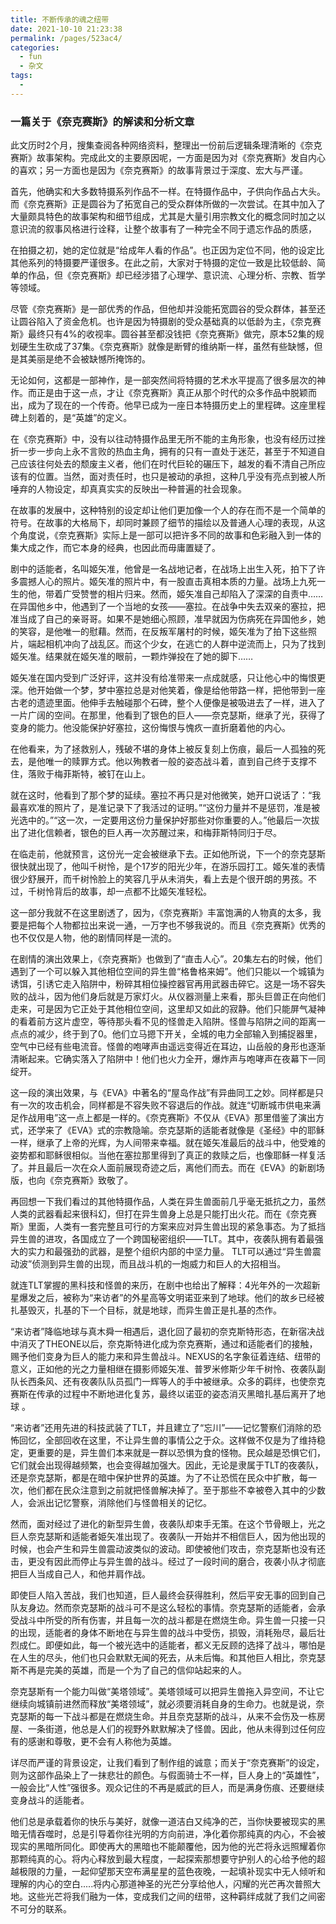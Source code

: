 ```yaml
---
title: 不断传承的魂之纽带
date: 2021-10-10 21:23:38
permalink: /pages/523ac4/
categories:
  - fun
  - 杂文
tags:
  - 
---
```




### 一篇关于《奈克赛斯》的解读和分析文章

此文历时2个月，搜集查阅各种网络资料，整理出一份前后逻辑条理清晰的《奈克赛斯》故事架构。完成此文的主要原因呢，一方面是因为对《奈克赛斯》发自内心的喜欢；另一方面也是因为《奈克赛斯》的故事背景过于深度、宏大与严谨。

 

首先，他确实和大多数特摄系列作品不一样。在特摄作品中，子供向作品占大头。而《奈克赛斯》正是圆谷为了拓宽自己的受众群体所做的一次尝试。在其中加入了大量颇具特色的故事架构和细节组成，尤其是大量引用宗教文化的概念同时加之以意识流的叙事风格进行诠释，让整个故事有了一种完全不同于遗忘作品的质感，

 

在拍摄之初，她的定位就是“给成年人看的作品”。也正因为定位不同，他的设定比其他系列的特摄要严谨很多。在此之前，大家对于特摄的定位一致是比较低龄、简单的作品，但《奈克赛斯》却已经涉猎了心理学、意识流、心理分析、宗教、哲学等领域。

 

尽管《奈克赛斯》是一部优秀的作品，但他却并没能拓宽圆谷的受众群体，甚至还让圆谷陷入了资金危机。也许是因为特摄剧的受众基础真的以低龄为主，《奈克赛斯》最终只有4%的收视率。圆谷甚至都没钱把《奈克赛斯》做完，原本52集的规划硬生生砍成了37集。《奈克赛斯》就像是断臂的维纳斯一样，虽然有些缺憾，但是其美丽是绝不会被缺憾所掩饰的。

 

无论如何，这都是一部神作，是一部突然间将特摄的艺术水平提高了很多层次的神作。而正是由于这一点，才让《奈克赛斯》真正从那个时代的众多作品中脱颖而出，成为了现在的一个传奇。他早已成为一座日本特摄历史上的里程碑。这座里程碑上刻着的，是“英雄”的定义。

 

在《奈克赛斯》中，没有以往动特摄作品里无所不能的主角形象，也没有经历过挫折一步一步向上永不言败的热血主角，拥有的只有一直处于迷茫，甚至于不知道自己应该往何处去的颓废主义者，他们在时代巨轮的碾压下，越发的看不清自己所应该有的位置。当然，面对责任时，也只是被动的承担，这种几乎没有亮点到被人所唾弃的人物设定，却真真实实的反映出一种普遍的社会现象。

 

在故事的发展中，这种特别的设定却让他们更加像一个人的存在而不是一个简单的符号。在故事的大格局下，却同时兼顾了细节的描绘以及普通人心理的表现，从这个角度说，《奈克赛斯》实际上是一部可以把许多不同的故事和色彩融入到一体的集大成之作，而它本身的经典，也因此而毋庸置疑了。

 

剧中的适能者，名叫姬矢准，他曾是一名战地记者，在战场上出生入死，拍下了许多震撼人心的照片。姬矢准的照片中，有一股直击真相本质的力量。战场上九死一生的他，带着广受赞誉的相片归来。然而，姬矢准自己却陷入了深深的自责中……在异国他乡中，他遇到了一个当地的女孩——塞拉。在战争中失去双亲的塞拉，把准当成了自己的亲哥哥。如果不是她细心照顾，准早就因为伤病死在异国他乡，她的笑容，是他唯一的慰藉。然而，在反叛军屠村的时候，姬矢准为了拍下这些照片，端起相机冲向了战乱区。而这个少女，在逃亡的人群中逆流而上，只为了找到姬矢准。结果就在姬矢准的眼前，一颗炸弹投在了她的脚下……

 

姬矢准在国内受到广泛好评，这并没有给准带来一点成就感，只让他心中的悔恨更深。他开始做一个梦，梦中塞拉总是对他笑着，像是给他带路一样，把他带到一座古老的遗迹里面。他伸手去触碰那个石碑，整个人便像是被吸进去了一样，进入了一片广阔的空间。在那里，他看到了银色的巨人——奈克瑟斯，继承了光，获得了变身的能力。他没能保护好塞拉，这份悔恨与愧疚一直折磨着他的内心。

 

在他看来，为了拯救别人，残破不堪的身体上被反复刻上伤痕，最后一人孤独的死去，是他唯一的赎罪方式。他以殉教者一般的姿态战斗着，直到自己终于支撑不住，落败于梅菲斯特，被钉在山上。

 

就在这时，他看到了那个梦的延续。塞拉不再只是对他微笑，她开口说话了：“我最喜欢准的照片了，是准记录下了我活过的证明。”“这份力量并不是惩罚，准是被光选中的。”“这一次，一定要用这份力量保护好那些对你重要的人。”他最后一次拔出了进化信赖者，银色的巨人再一次苏醒过来，和梅菲斯特同归于尽。

 

在临走前，他就预言，这份光一定会被继承下去。正如他所说，下一个的奈克瑟斯很快就出现了，他叫千树怜，是个17岁的阳光少年，在游乐园打工。姬矢准的表情很少舒展开，而千树怜脸上的笑容几乎从未消失，看上去是个很开朗的男孩。不过，千树怜背后的故事，却一点都不比姬矢准轻松。

 

这一部分我就不在这里剧透了，因为，《奈克赛斯》丰富饱满的人物真的太多，我要是把每个人物都拉出来说一通，一万字也不够我说的。而且《奈克赛斯》优秀的也不仅仅是人物，他的剧情同样是一流的。

 

在剧情的演出效果上，《奈克赛斯》也做到了“直击人心”。20集左右的时候，他们遇到了一个可以躲入其他相位空间的异生兽“格鲁格来姆”。他们只能以一个城镇为诱饵，引诱它走入陷阱中，粉碎其相位操控器官再用武器击碎它。这是一场不容失败的战斗，因为他们身后就是万家灯火。从仪器测量上来看，那头巨兽正在向他们走来，可是因为它正处于其他相位空间，这里却又如此的寂静。他们只能屏气凝神的看着前方这片虚空，等待那头看不见的怪兽走入陷阱。怪兽与陷阱之间的距离一点点的减少，终于到了0。他们立马摁下开关，全城的电力全部输入到捕捉器里，空气中已经有些电流音。怪兽的咆哮声由遥远变得近在耳边，山岳般的身形也逐渐清晰起来。它确实落入了陷阱中！他们也火力全开，爆炸声与咆哮声在夜幕下一同绽开。

 

这一段的演出效果，与《EVA》中著名的“屋岛作战”有异曲同工之妙。同样都是只有一次的攻击机会，同样都是不容失败不容退后的作战。就连“切断城市供电来满足作战用电”这一点上都是一样的。《奈克赛斯》不仅从《EVA》那里借鉴了演出方式，还学来了《EVA》式的宗教隐喻。奈克瑟斯的适能者就像是《圣经》中的耶稣一样，继承了上帝的光辉，为人间带来幸福。就在姬矢准最后的战斗中，他受难的姿势都和耶稣很相似。当他在塞拉那里得到了真正的救赎之后，也像耶稣一样复活了。并且最后一次在众人面前展现奇迹之后，离他们而去。而在《EVA》的新剧场版，也向《奈克赛斯》致敬了。

 

再回想一下我们看过的其他特摄作品，人类在异生兽面前几乎毫无抵抗之力，虽然人类的武器看起来很科幻，但打在异生兽身上总是只能打出火花。而在《奈克赛斯》里面，人类有一套完整且可行的方案来应对异生兽出现的紧急事态。为了抵挡异生兽的进攻，各国成立了一个跨国秘密组织——TLT。其中，夜袭队拥有着最强大的实力和最强劲的武器，是整个组织内部的中坚力量。 TLT可以通过“异生兽震动波”侦测到异生兽的出现，而且战斗机的一炮威力和巨人的大招相当。

 

就连TLT掌握的黑科技和怪兽的来历，在剧中也给出了解释：4光年外的一次超新星爆发之后，被称为“来访者”的外星高等文明诺亚来到了地球。他们的故乡已经被扎基毁灭，扎基的下一个目标，就是地球，而异生兽正是扎基的杰作。

 

“来访者”降临地球与真木舜一相遇后，退化回了最初的奈克斯特形态，在新宿决战中消灭了THEONE以后，奈克斯特进化成为奈克赛斯，通过和适能者们的接触，赐予他们变身为巨人的能力来和异生兽战斗。NEXUS的名字象征着连结、纽带的意义，正如他的光之力量相继在摄影师姬矢准、普罗米修斯少年千树怜、夜袭队副队长西条风、还有夜袭队队员孤门一辉等人的手中被继承。众多的羁绊，也使奈克赛斯在传承的过程中不断地进化复苏，最终以诺亚的姿态消灭黑暗扎基后离开了地球 。

 

“来访者”还用先进的科技武装了TLT，并且建立了“忘川”——记忆警察们消除的恐怖回忆，全部回收在这里，不让异生兽的事情公之于众。这样做不仅是为了维持稳定，更重要的是，异生兽们本来就是一群以恐惧为食的怪物。民众越是恐惧它们，它们就会出现得越频繁，也会变得越加强大。因此，无论是隶属于TLT的夜袭队，还是奈克瑟斯，都是在暗中保护世界的英雄。为了不让恐慌在民众中扩散，每一次，他们都在民众注意到之前就把怪兽解决掉了。至于那些不幸被卷入其中的少数人，会派出记忆警察，消除他们与怪兽相关的记忆。

 

然而，面对经过了进化的新型异生兽，夜袭队却束手无策。在这个节骨眼上，光之巨人奈克瑟斯和适能者姫矢准出现了。夜袭队一开始并不相信巨人，因为他出现的时候，也会产生和异生兽震动波类似的波动。即使被他们攻击，奈克瑟斯也没有还击，更没有因此而停止与异生兽的战斗。经过了一段时间的磨合，夜袭小队才彻底把巨人当成自己人，和他并肩作战。

 

即使巨人陷入苦战，我们也知道，巨人最终会获得胜利，然后平安无事的回到自己队友身边。然而奈克瑟斯的战斗可不是这么轻松的事情。奈克瑟斯的适能者，会承受战斗中所受的所有伤害，并且每一次的战斗都是在燃烧生命。异生兽一只接一只的出现，适能者的身体不断地在与异生兽的战斗中受伤，损毁，消耗殆尽，最后壮烈成仁。即便如此，每一个被光选中的适能者，都义无反顾的选择了战斗，哪怕是在人生的尽头，他们也只会默默无闻的死去，从未后悔。和其他巨人相比，奈克瑟斯不再是完美的英雄，而是一个为了自己的信仰站起来的人。

 

奈克瑟斯有一个能力叫做“美塔领域”。美塔领域可以把异生兽拖入异空间，不让它继续向城镇前进然而释放“美塔领域”，就必须要消耗自身的生命力。也就是说，奈克瑟斯的每一下战斗都是在燃烧生命。并且奈克瑟斯的战斗，从来不会伤及一栋房屋、一条街道，他总是人们的视野外默默解决了怪兽。因此，他从未得到过任何应有的感谢和尊敬，更不会有人称他为英雄。

 

详尽而严谨的背景设定，让我们看到了制作组的诚意；而关于“奈克赛斯”的设定，则为这部作品染上了一抹悲壮的颜色。与假面骑士不一样，巨人身上的“英雄性”，一般会比“人性”强很多。观众记住的不再是威武的巨人，而是满身伤痕、还要继续变身战斗的适能者。

 

他们总是承载着你的快乐与美好，就像一道洁白又纯净的芒，当你快要被现实的黑暗无情吞噬时，总是引导着你往光明的方向前进，净化着你那纯真的内心，不会被现实的黑暗所同化。即使再大的黑暗也不能颠覆他，因为他的光芒将永远照耀着你那颗纯真的心。将内心释放到最大程度，一起探索那想要守护别人的心给予他的超越极限的力量，一起仰望那天空布满星星的蓝色夜晚，一起填补现实中无人倾听和理解的内心的空白.....将内心那道神圣的光芒分享给他人，闪耀的光芒再次普照大地。这些光芒将我们融为一体，变成我们之间的纽带，这种羁绊成就了我们之间密不可分的联系。

 